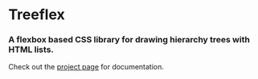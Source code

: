 # Treeflex
### A flexbox based CSS library for drawing hierarchy trees with HTML lists.

Check out the [project page](https://dumptyd.github.io/treeflex/) for documentation.
